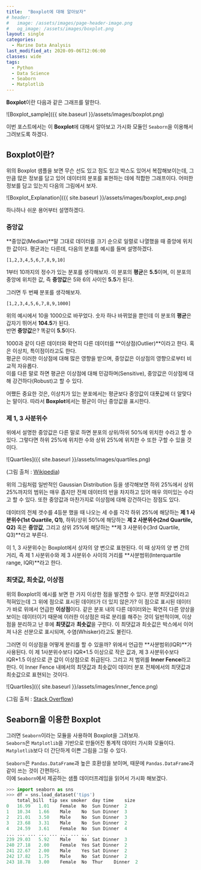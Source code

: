 ```yaml
---
title:  "Boxplot에 대해 알아보자"
# header:
#   image: /assets/images/page-header-image.png
#   og_image: /assets/images/boxplot.png
layout: single
categories: 
  - Marine Data Analysis
last_modified_at: 2020-09-06T12:06:00
classes: wide
tags:
  - Python
  - Data Science
  - Seaborn
  - Matplotlib
---
```


**Boxplot**이란 다음과 같은 그래프를 말한다.

![Boxplot_sample]({{ site.baseurl }}/assets/images/boxplot.png)

이번 포스트에서는 이 **Boxplot**에 대해서 알아보고 가시화 모듈인 `Seaborn`을 이용해서 그려보도록 하겠다.

## Boxplot이란?

위의 Boxplot 샘플을 보면 무슨 선도 있고 점도 있고 박스도 있어서 복잡해보이는데, 그만큼 많은 정보를 담고 있어 데이터의 분포를 표현하는 데에 적합한 그래프이다. 어떠한 정보를 담고 있는지 다음의 그림에서 보자.

![Boxplot_Explanation]({{ site.baseurl }}/assets/images/boxplot_exp.png)

하나하나 쉬운 용어부터 설명하겠다.

### 중앙값

**중앙값(Median)**말 그대로 데이터를 크기 순으로 일렬로 나열했을 때 중앙에 위치한 값이다. 평균과는 다른데, 다음의 분포를 예시를 들며 설명하겠다.
```
[1,2,3,4,5,6,7,8,9,10]
```
1부터 10까지의 정수가 있는 분포를 생각해보자. 이 분포의 **평균**은 **5.5**이며, 이 분포의 중앙에 위치한 값, 즉 **중앙값**은 5와 6의 사이인 **5.5**가 된다.

그러면 두 번째 분포를 생각해보자.

```
[1,2,3,4,5,6,7,8,9,1000]
```
위의 예시에서 10을 1000으로 바꾸었다. 숫자 하나 바뀌었을 뿐인데 이 분포의 **평균**은 갑자기 뛰어서 **104.5**가 된다.\
반면 **중앙값**은? 똑같이 **5.5**이다.

1000과 같이 다른 데이터와 확연히 다른 데이터를 **이상점(Outlier)**이라고 한다. 혹은 이상치, 특이점이라고도 한다.\
평균은 이러한 이상점에 대해 많은 영향을 받으며, 중앙값은 이상점의 영향으로부터 비교적 자유롭다.\
이를 다른 말로 하면 평균은 이상점에 대해 민감하며(Sensitive), 중앙값은 이상점에 대해 강건하다(Robust)고 할 수 있다.

어쨌든 중요한 것은, 이상치가 있는 분포에서는 평균보다 중앙값이 대푯값에 더 알맞다는 말이다. 따라서 **Boxplot**에서는 평균이 아닌 중앙값을 표시한다.

### 제 1, 3 사분위수

위에서 설명한 중앙값은 다른 말로 하면 분포의 상위/하위 50%에 위치한 수라고 할 수 있다. 그렇다면 하위 25%에 위치한 수와 상위 25%에 위치한 수 또한 구할 수 있을 것이다.

![Quartiles]({{ site.baseurl }}/assets/images/quartiles.png)

(그림 출처 : [Wikipedia](https://en.wikipedia.org/wiki/Quantile))

위의 그림처럼 일반적인 Gaussian Distribution 등을 생각해보면 하위 25%에서 상위 25%까지의 범위는 매우 좁지만 전체 데이터의 반을 차지하고 있어 매우 의미있는 수라고 할 수 있다. 또한 중앙값과 마찬가지로 이상점에 대해 강건하다는 장점도 있다.

데이터의 전체 갯수를 4등분 했을 때 나오는 세 수를 각각 하위 25%에 해당하는 **제 1 사분위수(1st Quartile, Q1)**, 하위/상위 50%에 해당하는 **제 2 사분위수(2nd Quartile, Q2)** 혹은 **중앙값**, 그리고 상위 25%에 해당하는 **제 3 사분위수(3rd Quartile, Q3)**라고 부른다.

이 1, 3 사분위수는 Boxplot에서 상자의 양 변으로 표현된다. 이 때 상자의 양 변 간의 거리, 즉 제 1 사분위수와 제 3 사분위수 사이의 거리를 **사분범위(Interquartile range, IQR)**라고 한다.

### 최댓값, 최솟값, 이상점

위의 Boxplot의 예시를 보면 한 가지 이상한 점을 발견할 수 있다. 분명 최댓값이라고 적혀있는데 그 위에 점으로 표시된 데이터가 더 있지 않은가? 이 점으로 표시된 데이터가 바로 위에서 언급한 **이상점**이다. 같은 분포 내의 다른 데이터와는 확연히 다른 양상을 보이는 데이터이기 때문에 이러한 이상점은 따로 분리를 해주는 것이 일반적이며, 이상점을 분리하고 난 후에 **최댓값**과 **최솟값**을 구한다. 이 최댓값과 최솟값은 박스에서 이어져 나온 선분으로 표시되며, 수염(Whisker)라고도 불린다.

그러면 이 이상점을 어떻게 분리를 할 수 있을까? 위에서 언급한 **사분범위(IQR)**가 사용된다. 이 제 1사분위수보다 IQR\*1.5 이상으로 작은 값과, 제 3 사분위수보다 IQR\*1.5 이상으로 큰 값이 이상점으로 취급된다. 그리고 저 범위를 **Inner Fence**라고 한다. 이 Inner Fence 내에서의 최댓값과 최솟값이 데이터 분포 전체에서의 최댓값과 최솟값으로 표현되는 것이다.

![Quartiles]({{ site.baseurl }}/assets/images/inner_fence.png)

(그림 출처 : [Stack Overflow](https://stats.stackexchange.com/questions/115443/negative-inner-fence-how-can-you-find-the-outlier-using-1-5-x-iqr))


## Seaborn을 이용한 Boxplot

그러면 `Seaborn`이라는 모듈을 사용하여 Boxplot을 그려보자.\
`Seaborn`은 `Matplotlib`을 기반으로 만들어진 통계적 데이터 가시화 모듈이다. `Matplotlib`보다 더 간단하게 이쁜 그림을 그릴 수 있다.

`Seaborn`은 `Pandas.DataFrame`과 높은 호환성을 보이며, 때문에 `Pandas.DataFrame`과 같이 쓰는 것이 간편하다.\
이에 `Seaborn`에서 제공하는 샘플 데이터프레임을 읽어서 가시화 해보겠다.

```python
>>> import seaborn as sns
>>> df = sns.load_dataset('tips')
	total_bill	tip	sex	smoker	day	time	size
0	16.99	1.01	Female	No	Sun	Dinner	2
1	10.34	1.66	Male	No	Sun	Dinner	3
2	21.01	3.50	Male	No	Sun	Dinner	3
3	23.68	3.31	Male	No	Sun	Dinner	2
4	24.59	3.61	Female	No	Sun	Dinner	4
...	...	...	...	...	...	...	...
239	29.03	5.92	Male	No	Sat	Dinner	3
240	27.18	2.00	Female	Yes	Sat	Dinner	2
241	22.67	2.00	Male	Yes	Sat	Dinner	2
242	17.82	1.75	Male	No	Sat	Dinner	2
243	18.78	3.00	Female	No	Thur	Dinner	2
```


```